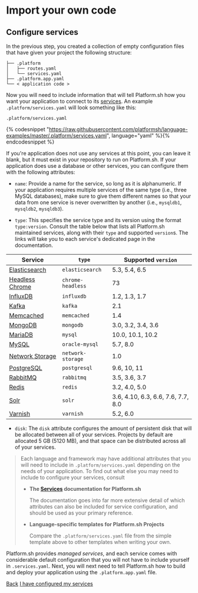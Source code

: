 # Import your own code

## Configure services

In the previous step, you created a collection of empty configuration files that have given your project the following structure:

```.
├── .platform
│   ├── routes.yaml
│   └── services.yaml
├── .platform.app.yaml
└── < application code >
```

Now you will need to include information that will tell Platform.sh how you want your application to connect to its [services](/configuration/services.md). An example `.platform/services.yaml` will look something like this:

`.platform/services.yaml`

{% codesnippet "https://raw.githubusercontent.com/platformsh/language-examples/master/.platform/services.yaml", language="yaml" %}{% endcodesnippet %}

If you're application does not use any services at this point, you can leave it blank, but it must exist in your repository to run on Platform.sh. If your application does use a database or other services, you can configure them with the following attributes:

* `name`: Provide a name for the service, so long as it is alphanumeric. If your application requires multiple services of the same type (i.e., three MySQL databases), make sure to give them different names so that your data from one service is never overwritten by another (i.e., `mysqldb1`, `mysqldb2`, `mysqldb3`).

* `type`: This specifies the service type and its version using the format `type:version`. Consult the table below that lists all Platform.sh maintained services, along with their `type` and supported `version`s. The links will take you to each service's dedicated page in the documentation.

| **Service**                                                    | **`type`**        | **Supported `version`**             |
|----------------------------------------------------------------|-------------------|-------------------------------------|
| [Elasticsearch](/configuration/services/elasticsearch.md)      | `elasticsearch`   | 5.3, 5.4, 6.5                       |
| [Headless Chrome](/configuration/services/headless-chrome.md)  | `chrome-headless` | 73                                  |
| [InfluxDB](/configuration/services/influxdb.md)                | `influxdb`        | 1.2, 1.3, 1.7                       |
| [Kafka](/configuration/services/kafka.md)                      | `kafka`           | 2.1                                 |
| [Memcached](/configuration/services/memcached.md)              | `memcached`       | 1.4                                 |
| [MongoDB](/configuration/services/mongodb.md)                  | `mongodb`         | 3.0, 3.2, 3.4, 3.6                  |
| [MariaDB](/configuration/services/mysql.md)                    | `mysql`           | 10.0, 10.1, 10.2                    |
| [MySQL](/configuration/services/mysql.md)                      | `oracle-mysql`    | 5.7, 8.0                            |
| [Network Storage](/configuration/services/network-storage.md)  | `network-storage` | 1.0                                 |
| [PostgreSQL](/configuration/services/postgresql.md)            | `postgresql`      | 9.6, 10, 11                         |
| [RabbitMQ](/configuration/services/rabbitmq.md)                | `rabbitmq`        | 3.5, 3.6, 3.7                       |
| [Redis](/configuration/services/redis.md)                      | `redis`           | 3.2, 4.0, 5.0                       |
| [Solr](/configuration/services/solr.md)                        | `solr`            | 3.6, 4.10, 6.3, 6.6, 7.6, 7.7, 8.0  |
| [Varnish](/configuration/services/varnish.md)                  | `varnish`         | 5.2, 6.0                            |


* `disk`: The `disk` attribute configures the amount of persistent disk that will be allocated between all of your services. Projects by default are allocated 5 GB (5120 MB), and that space can be distributed across all of your services.

> Each language and framework may have additional attributes that you will need to include in `.platform/services.yaml` depending on the needs of your application. To find out what else you may need to include to configure your services, consult
>
> * **The [Services](/configuration/services.md) documentation for Platform.sh**
>
>    The documentation goes into far more extensive detail of which attributes can also be included for service configuration, and should be used as your primary reference.  
>
> * **Language-specific templates for Platform.sh Projects**
>
>    Compare the `.platform/services.yaml` file from the simple template above to other templates when writing your own.


Platform.sh provides _managed services_, and each service comes with considerable default configuration that you will not have to include yourself in `.services.yaml`. Next,
you will next need to tell Platform.sh how to build and deploy your application using the `.platform.app.yaml` file.

<div class="buttons">
  <a href="#" class="button-link prev">Back</a>
  <a href="#" class="button-link next">I have configured my services</a>
</div>
